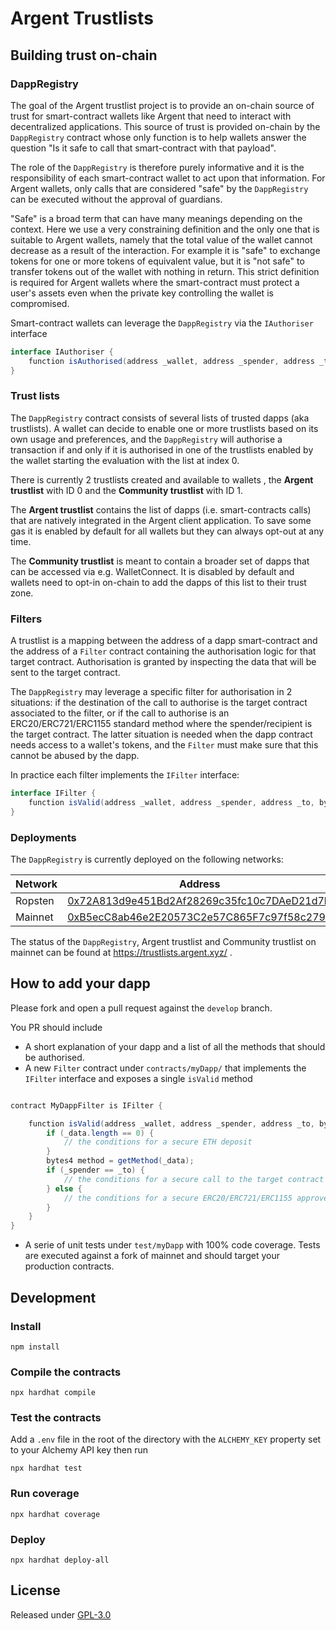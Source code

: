 # Argent Trustlists

## Building trust on-chain

### DappRegistry

The goal of the Argent trustlist project is to provide an on-chain source of trust for smart-contract wallets like Argent
that need to interact with decentralized applications. This source of trust is provided on-chain by the `DappRegistry` contract whose only
function is to help wallets answer the question "Is it safe to call that smart-contract with that payload".

The role of the `DappRegistry` is therefore purely informative and it is the responsibility of each smart-contract wallet to act upon that information. For Argent wallets, only calls that are considered "safe" by the `DappRegistry` can be executed without the approval of guardians.

"Safe" is a broad term that can have many meanings depending on the context. Here we use a very constraining definition and the only one that is suitable to Argent wallets, namely that the total value of the wallet cannot decrease as a result of the interaction. For example it is "safe" to exchange tokens for one or more tokens of equivalent value, but it is "not safe" to transfer tokens out of the wallet with nothing in return. This strict definition is required for Argent wallets where the smart-contract must protect a user's assets even when the private key controlling the wallet is compromised.

Smart-contract wallets can leverage the `DappRegistry` via the `IAuthoriser` interface 

```Java
interface IAuthoriser {
    function isAuthorised(address _wallet, address _spender, address _to, bytes calldata _data) external view returns (bool);
}
```

### Trust lists

The `DappRegistry` contract consists of several lists of trusted dapps (aka trustlists). A wallet can decide to enable one or more trustlists based on its own usage and preferences, and the `DappRegistry` will authorise a transaction if and only if it is authorised in one of the trustlists enabled by the wallet starting the evaluation with the list at index 0.

There is currently 2 trustlists created and available to wallets , the **Argent trustlist** with ID 0 and the **Community trustlist** with ID 1.

The **Argent trustlist** contains the list of dapps (i.e. smart-contracts calls) that are natively integrated in the Argent client application. To save some gas it is enabled by default for all wallets but they can always opt-out at any time.

The **Community trustlist** is meant to contain a broader set of dapps that can be accessed via e.g. WalletConnect. It is disabled by default and wallets need to opt-in on-chain to add the dapps of this list to their trust zone.

### Filters

A trustlist is a mapping between the address of a dapp smart-contract and the address of a `Filter` contract containing the authorisation logic for that target contract. Authorisation is granted by inspecting the data that will be sent to the target contract. 

The `DappRegistry` may leverage a specific filter for authorisation in 2 situations: if the destination of the call to authorise is the target contract associated to the filter, or if the call to authorise is an ERC20/ERC721/ERC1155 standard method where the spender/recipient is the target contract. The latter situation is needed when the dapp contract needs access to a wallet's tokens, and the `Filter` must make sure that this cannot be abused by the dapp. 

In practice each filter implements the `IFilter` interface:

```Java
interface IFilter {
    function isValid(address _wallet, address _spender, address _to, bytes calldata _data) external view returns (bool valid);
}
```

### Deployments

The `DappRegistry` is currently deployed on the following networks:

| Network | Address |
| --------|---------|
| Ropsten | [0x72A813d9e451Bd2Af28269c35fc10c7DAeD21d7b](https://ropsten.etherscan.io/address/0x72A813d9e451Bd2Af28269c35fc10c7DAeD21d7b) |
| Mainnet | [0xB5ecC8ab46e2E20573C2e57C865F7c97f58c2798](https://etherscan.io/address/0xB5ecC8ab46e2E20573C2e57C865F7c97f58c2798) |

The status of the `DappRegistry`, Argent trustlist and Community trustlist on mainnet can be found at https://trustlists.argent.xyz/ .

## How to add your dapp

Please fork and open a pull request against the `develop` branch.

You PR should include
* A short explanation of your dapp and a list of all the methods that should be authorised.
* A new `Filter` contract under `contracts/myDapp/` that implements the `IFilter` interface and exposes a single `isValid` method

```Java

contract MyDappFilter is IFilter {

    function isValid(address _wallet, address _spender, address _to, bytes calldata _data) external view returns (bool valid) {
        if (_data.length == 0) {
            // the conditions for a secure ETH deposit
        }
        bytes4 method = getMethod(_data);
        if (_spender == _to) {
            // the conditions for a secure call to the target contract
        } else {
            // the conditions for a secure ERC20/ERC721/ERC1155 approve where the target contract is the spender
        }
    }
}
```
* A serie of unit tests under `test/myDapp` with 100% code coverage. Tests are executed against a fork of mainnet and should target your production contracts.

## Development

### Install
```
npm install
```

### Compile the contracts
```
npx hardhat compile
```

### Test the contracts
Add a `.env` file in the root of the directory with the `ALCHEMY_KEY` property set to your Alchemy API key then run 
```
npx hardhat test
````

### Run coverage
```
npx hardhat coverage
```

### Deploy
```
npx hardhat deploy-all
```

## License

Released under [GPL-3.0](LICENSE)
